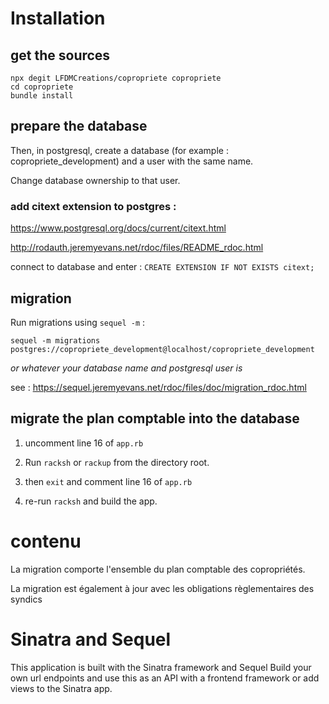 # Installation

## get the sources

```
npx degit LFDMCreations/copropriete copropriete
cd copropriete
bundle install
```

## prepare the database

Then, in postgresql, create a database (for example : copropriete_development) and a user with the same name. 

Change database ownership to that user.

### add citext extension to postgres : 
https://www.postgresql.org/docs/current/citext.html

http://rodauth.jeremyevans.net/rdoc/files/README_rdoc.html

connect to database and enter : `CREATE EXTENSION IF NOT EXISTS citext;`

## migration
Run migrations using `sequel -m` : 

`sequel -m migrations postgres://copropriete_development@localhost/copropriete_development`

_or whatever your database name and postgresql user is_

see : https://sequel.jeremyevans.net/rdoc/files/doc/migration_rdoc.html

## migrate the plan comptable into the database

1. uncomment line 16 of `app.rb`

2. Run `racksh` or `rackup` from the directory root. 

3. then `exit` and comment line 16 of `app.rb`

4. re-run `racksh` and build the app.

# contenu

La migration comporte l'ensemble du plan comptable des copropriétés. 

La migration est également à jour avec les obligations règlementaires des syndics 

# Sinatra and Sequel
This application is built with the Sinatra framework and Sequel
Build your own url endpoints and use this as an API with a frontend framework or add views to the Sinatra app.
